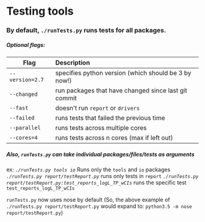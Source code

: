 # Testing tools

### By default, `./runTests.py` runs tests for all packages.


##### Optional flags:

| Flag            | Description                                          |
|-----------------|:-----------------------------------------------------|
| `--version=2.7` | specifies python version (which should be 3 by now!) |
| `--changed`     | run packages that have changed since last git commit |
| `--fast`        | doesn't run `report` or `drivers`                    |
| `--failed`      | runs tests that failed the previous time             |
| `--parallel`    | runs tests across multiple cores                     |
| `--cores=4`     | runs tests across n cores (max if left out)          |

##### Also, `runTests.py` can take individual packages/files/tests as arguments
ex:  *`./runTests.py tools io`* Runs only the `tools` and `io` packages
*`./runTests.py report/testReport.py`* runs only tests in `report`
*`./runTests.py report/testReport.py:test_reports_logL_TP_wCIs`* runs the specific test `test_reports_logL_TP_wCIs`

`runTests.py` now uses nose by default
(So, the above example of `./runTests.py report/testReport.py` would expand to:
`python3.5 -m nose report/testReport.py`)

